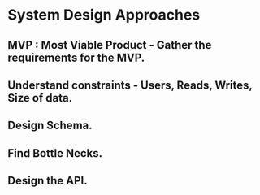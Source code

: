 # System Design Approaches 

## MVP : Most Viable Product - Gather the requirements for the MVP.
## Understand constraints - Users, Reads, Writes, Size of data.
## Design Schema.
## Find Bottle Necks.
## Design the API.

 
